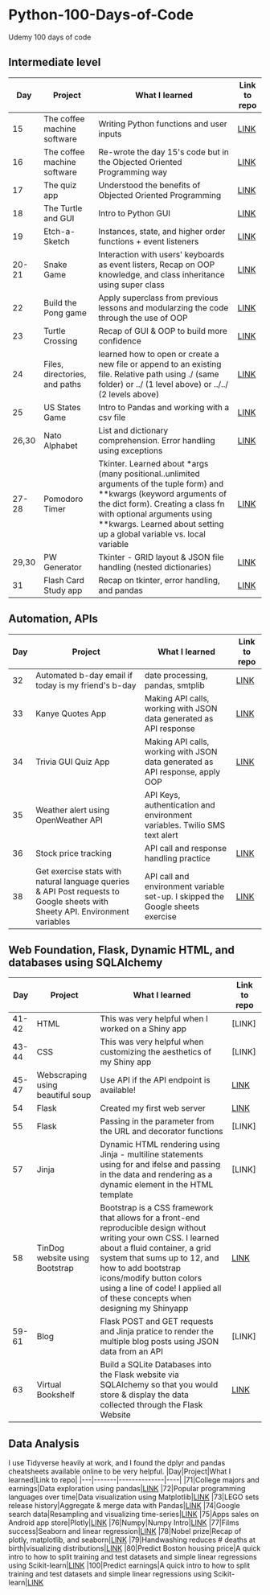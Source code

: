 # Python-100-Days-of-Code
Udemy 100 days of code 

## Intermediate level
|Day|Project|What I learned|Link to repo|
|---|-------|--------------|----|
|15|The coffee machine software|Writing Python functions and user inputs|[LINK](https://github.com/KimOhn/Python_100_Days_of_Code/tree/main/Intermediate/day15-coffee-machine) 
|16|The coffee machine software|Re-wrote the day 15's code but in the Objected Oriented Programming way|[LINK](https://github.com/KimOhn/Python_100_Days_of_Code/tree/main/Intermediate/day16-coffee-machine) 
|17|The quiz app|Understood the benefits of Objected Oriented Programming|[LINK](https://github.com/KimOhn/Python_100_Days_of_Code/tree/main/Intermediate/day17-quiz) 
|18|The Turtle and GUI|Intro to Python GUI|[LINK](https://github.com/KimOhn/Python_100_Days_of_Code/tree/main/Intermediate/day18-rgb) 
|19|Etch-a-Sketch|Instances, state, and higher order functions + event listeners|[LINK](https://github.com/KimOhn/Python_100_Days_of_Code/tree/main/Intermediate/day19-etch-a-sketch_listener) 
|20-21|Snake Game|Interaction with users' keyboards as event listers, Recap on OOP knowledge, and class inheritance using super class|[LINK](https://github.com/KimOhn/Python_100_Days_of_Code/tree/main/Intermediate/day20_snake_game) 
|22|Build	the Pong game|Apply superclass from previous lessons and modularzing the code through the use of OOP|[LINK](https://github.com/KimOhn/Python_100_Days_of_Code/tree/main/Intermediate/day22_ponggame) 
|23|Turtle Crossing|Recap of GUI & OOP to build more confidence|[LINK](https://github.com/KimOhn/Python_100_Days_of_Code/tree/main/Intermediate/day23_turtleCrossing) 
|24|Files, directories, and paths|learned how to open or create a new file or append to an existing file. Relative path using ./ (same folder) or ../ (1 level above) or ../../ (2 levels above)|[LINK](https://github.com/KimOhn/Python_100_Days_of_Code/tree/main/Intermediate/day24_files_directories_paths) 
|25|US States Game|Intro to Pandas and working with a csv file|[LINK](https://github.com/KimOhn/Python_100_Days_of_Code/blob/main/Intermediate/day25_us_map_quiz.py)
|26,30|Nato Alphabet|List and dictionary comprehension. Error handling using exceptions|[LINK](https://github.com/KimOhn/Python_100_Days_of_Code/tree/main/Intermediate/day26_dictionary_comprehension) 
|27-28|Pomodoro Timer|Tkinter. Learned about *args (many positional..unlimited arguments of the tuple form) and **kwargs (keyword arguments of the dict form). Creating a class fn with optional arguments using **kwargs. Learned about setting up a global variable vs. local variable|[LINK](https://github.com/KimOhn/Python_100_Days_of_Code/tree/main/Intermediate/day27Tkinter) 
|29,30|PW Generator|Tkinter - GRID layout & JSON file handling (nested dictionaries)|[LINK](https://github.com/KimOhn/Python_100_Days_of_Code/tree/main/Intermediate/day29PWgenerator) 
|31|Flash Card Study app|Recap on tkinter, error handling, and pandas|[LINK](https://github.com/KimOhn/Python_100_Days_of_Code/tree/main/Intermediate/day31FlashCard) 

## Automation, APIs
|Day|Project|What I learned|Link to repo|
|---|-------|--------------|----|
|32|Automated b-day email if today is my friend's b-day|date processing, pandas, smtplib|[LINK](https://github.com/KimOhn/Python_100_Days_of_Code/tree/main/Automation%2C%20APIs/day32_email)
|33|Kanye Quotes App|Making API calls, working with JSON data generated as API response|[LINK](https://github.com/KimOhn/Python_100_Days_of_Code/tree/main/Automation%2C%20APIs/day33API_calls)
|34|Trivia GUI Quiz App|Making API calls, working with JSON data generated as API response, apply OOP|[LINK](https://github.com/KimOhn/Python_100_Days_of_Code/tree/main/Automation%2C%20APIs/day34API_Call)
|35|Weather alert using OpenWeather API|API Keys, authentication and environment variables. Twilio SMS text alert|
|36|Stock price tracking|API call and response handling practice|[LINK](https://github.com/KimOhn/Python_100_Days_of_Code/tree/main/Automation%2C%20APIs/day36API_calls_stock_news)
|38|Get exercise stats with natural language queries & API Post requests to Google sheets with Sheety API. Environment variables|API call and environment variable set-up. I skipped the Google sheets exercise|[LINK](https://github.com/KimOhn/Python_100_Days_of_Code/tree/main/Automation%2C%20APIs/day38workoutTracking_GoogleSheets)

## Web Foundation, Flask, Dynamic HTML, and databases using SQLAlchemy
|Day|Project|What I learned|Link to repo|
|---|-------|--------------|----|
|41-42|HTML|This was very helpful when I worked on a Shiny app|[LINK]
|43-44|CSS|This was very helpful when customizing the aesthetics of my Shiny app|[LINK]
|45-47|Webscraping using beautiful soup|Use API if the API endpoint is available!|[LINK](https://github.com/KimOhn/Python_100_Days_of_Code/tree/main/Web%20development/day45WebScraping_beautifulSoup)
|54|Flask|Created my first web server|[LINK](https://github.com/KimOhn/Python_100_Days_of_Code/tree/main/Web%20development/day54_flask)
|55|Flask|Passing in the parameter from the URL and decorator functions|[LINK]
|57|Jinja|Dynamic HTML rendering using Jinja - multiline statements using for and ifelse and passing in the data and rendering as a dynamic element in the HTML template |[LINK]
|58|TinDog website using Bootstrap|Bootstrap is a CSS framework that allows for a front-end reproducible design without writing your own CSS. I learned about a fluid container, a grid system that sums up to 12, and how to add bootstrap icons/modify button colors using a line of code! I applied all of these concepts when designing my Shinyapp|[LINK](https://github.com/KimOhn/Python_100_Days_of_Code/blob/main/Web%20development/day58bootstrap/index.html)
|59-61|Blog|Flask POST and GET requests and Jinja pratice to render the multiple blog posts using JSON data from an API|[LINK]
|63|Virtual Bookshelf|Build a SQLite Databases into the Flask website via SQLAlchemy so that you would store & display the data collected through the Flask Website|[LINK](https://github.com/KimOhn/SQLite_and_SQLAlchemy)

## Data Analysis
I use Tidyverse heavily at work, and I found the dplyr and pandas cheatsheets available online to be very helpful.
|Day|Project|What I learned|Link to repo|
|---|-------|--------------|----|
|71|College majors and earnings|Data exploration using pandas|[LINK](https://github.com/KimOhn/Python_100_Days_of_Code/blob/main/Data%20Analysis/college_majors_earning.ipynb) 
|72|Popular programming languages over time|Data visualization using Matplotlib|[LINK](https://github.com/KimOhn/Python_100_Days_of_Code/blob/main/Data%20Analysis/Programming_Languages_(start).ipynb) 
|73|LEGO sets release history|Aggregate & merge data with Pandas|[LINK](https://github.com/KimOhn/Python_100_Days_of_Code/blob/main/Data%20Analysis/Lego_Analysis_for_Course_(start).ipynb)
|74|Google search data|Resampling and visualizing time-series|[LINK](https://github.com/KimOhn/Python_100_Days_of_Code/blob/main/Data%20Analysis/Google_Trends_and_Data_Visualisation_(start).ipynb)
|75|Apps sales on Android app store|Plotly|[LINK](https://github.com/KimOhn/Python_100_Days_of_Code/blob/main/Data%20Analysis/Google_Play_Store_App_Analytics_(start).ipynb)
|76|Numpy|Numpy Intro|[LINK](https://github.com/KimOhn/Python_100_Days_of_Code/blob/main/Data%20Analysis/Computation_with_NumPy_and_N_Dimensional_Arrays_(start).ipynb)
|77|Films success|Seaborn and linear regression|[LINK](https://github.com/KimOhn/Python_100_Days_of_Code/blob/main/Data%20Analysis/Seaborn_and_Linear_Regression_(start).ipynb)
|78|Nobel prize|Recap of plotly, matplotlib, and seaborn|[LINK](https://github.com/KimOhn/Python_100_Days_of_Code/blob/main/Data%20Analysis/Nobel_Prize_Analysis_(start).ipynb)
|79|Handwashing reduces # deaths at birth|visualizing distributions|[LINK](https://github.com/KimOhn/Python_100_Days_of_Code/blob/main/Data%20Analysis/Dr_Semmelweis_Handwashing_Discovery_(start).ipynb)
|80|Predict Boston housing price|A quick intro to how to split training and test datasets and simple linear regressions using Scikit-learn|[LINK](https://github.com/KimOhn/Python_100_Days_of_Code/blob/main/Data%20Analysis/Multivariable_Regression_and_Valuation_Model_(start).ipynb)
|100|Predict earnings|A quick intro to how to split training and test datasets and simple linear regressions using Scikit-learn|[LINK](https://github.com/KimOhn/Python_100_Days_of_Code/blob/main/Data%20Analysis/Determinants_of_Earnings_(start).ipynb) 
